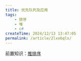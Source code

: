 ```yaml
---
title: 优先队列及应用
tags:
    - 排序
    - 堆
    - c#
createTime: 2024/12/13 13:47:05
permalink: /article/2lxo6qlx/
---
```


前置知识：[推排序](./pile-sort.md)